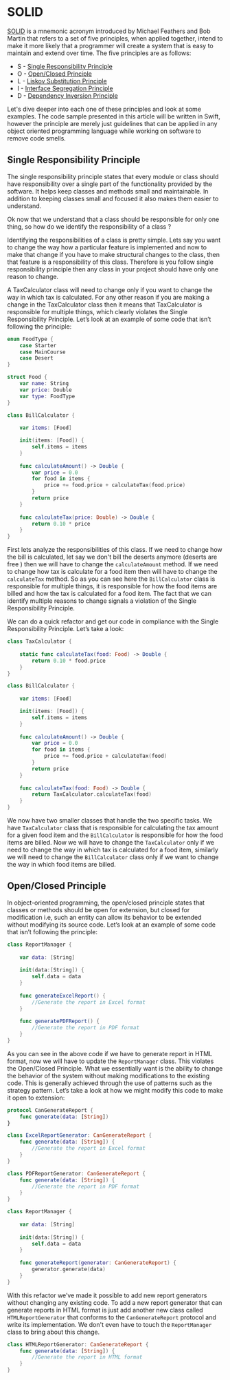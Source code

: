 
# SOLID

[SOLID](https://en.wikipedia.org/wiki/SOLID_(object-oriented_design)) is a mnemonic acronym introduced by Michael Feathers and Bob Martin that refers to a set of five principles, when applied together, intend to make it more likely that a programmer will create a system that is easy to maintain and extend over time. The five principles are as follows:
- S - [Single Responsibility Principle](https://en.wikipedia.org/wiki/Single_responsibility_principle)
- O - [Open/Closed Principle](https://en.wikipedia.org/wiki/Open/closed_principle)
- L - [Liskov Substitution Principle](https://en.wikipedia.org/wiki/Liskov_substitution_principle)
- I - [Interface Segregation Principle](https://en.wikipedia.org/wiki/Interface_segregation_principle)
- D - [Dependency Inversion Principle](https://en.wikipedia.org/wiki/Dependency_inversion_principle)

Let's dive deeper into each one of these principles and look at some examples. The code sample presented in this article will be written in Swift, however the principle are merely just guidelines that can be applied in any object oriented programming language while working on software to remove code smells.

## Single Responsibility Principle
The single responsibility principle states that every module or class should have responsibility over a single part of the functionality provided by the software. It helps keep classes and methods small and maintainable. In addition to keeping classes small and focused it also makes them easier to understand.

Ok now that we understand that a class should be responsible for only one thing, so how do we identify the responsibility of a class ?

Identifying the responsibilities of a class is pretty simple. Lets say you want to change the way how a particular feature is implemented and now to make that change if you have to make structural changes to the class, then that feature is a responsibility of this class. Therefore is you follow single responsibility principle then any class in your project should have only one reason to change.

A TaxCalculator class will need to change only if you want to change the way in which tax is calculated. For any other reason if you are making a change in the TaxCalculator class then it means that TaxCalculator is responsible for multiple things, which clearly violates the Single Responsibility Principle. Let’s look at an example of some code that isn’t following the principle:

```swift
enum FoodType {
    case Starter
    case MainCourse
    case Desert
}

struct Food {
    var name: String
    var price: Double
    var type: FoodType
}

class BillCalculator {
    
    var items: [Food]

    init(items: [Food]) {
        self.items = items
    }
    
    func calculateAmount() -> Double {
        var price = 0.0
        for food in items {
            price += food.price + calculateTax(food.price)
        }
        return price
    }
    
    func calculateTax(price: Double) -> Double {
        return 0.10 * price
    }
}
```

First lets analyze the responsibilities of this class. If we need to change how the bill is calculated, let say we don't bill the deserts anymore (deserts are free ) then we will have to change the `calculateAmount` method. If we need to change how tax is calculate for a food item then will have to change the `calculateTax` method. So as you can see here the `BillCalculator` class is responsible for multiple things, it is responsible for how the food items are billed and how the tax is calculated for a food item. The fact that we can identify multiple reasons to change signals a violation of the Single Responsibility Principle.

We can do a quick refactor and get our code in compliance with the Single Responsibility Principle. Let’s take a look:

```swift
class TaxCalculator {
    
    static func calculateTax(food: Food) -> Double {
        return 0.10 * food.price
    }
}

class BillCalculator {
    
    var items: [Food]

    init(items: [Food]) {
        self.items = items
    }
    
    func calculateAmount() -> Double {
        var price = 0.0
        for food in items {
            price += food.price + calculateTax(food)
        }
        return price
    }
    
    func calculateTax(food: Food) -> Double {
        return TaxCalculator.calculateTax(food)
    }
}
```

We now have two smaller classes that handle the two specific tasks. We have `TaxCalculator` class that is responsible for calculating the tax amount for a given food item and the `BillCalculator` is responsible for how the food items are billed. Now we will have to change the `TaxCalculator` only if we need to change the way in which tax is calculated for a food item, similarly we will need to change the `BillCalculator` class only if we want to change the way in which food items are billed.

## Open/Closed Principle
In object-oriented programming, the open/closed principle states that classes or methods should be open for extension, but closed for modification i.e, such an entity can allow its behavior to be extended without modifying its source code. Let’s look at an example of some code that isn’t following the principle:
```swift
class ReportManager {
    
    var data: [String]
    
    init(data:[String]) {
        self.data = data
    }
    
    func generateExcelReport() {
        //Generate the report in Excel format
    }
    
    func generatePDFReport() {
        //Generate the report in PDF format
    }
}
```

As you can see in the above code if we have to generate report in HTML format, now we will have to update the `ReportManager` class. This violates the Open/Closed Principle. What we essentially want is the ability to change the behavior of the system without making modifications to the existing code. This is generally achieved through the use of patterns such as the strategy pattern. Let’s take a look at how we might modify this code to make it open to extension:
```swift
protocol CanGenerateReport {
    func generate(data: [String])
}

class ExcelReportGenerator: CanGenerateReport {
    func generate(data: [String]) {
        //Generate the report in Excel format
    }
}

class PDFReportGenerator: CanGenerateReport {
    func generate(data: [String]) {
        //Generate the report in PDF format
    }
}

class ReportManager {
    
    var data: [String]
    
    init(data:[String]) {
        self.data = data
    }
    
    func generateReport(generator: CanGenerateReport) {
        generator.generate(data)
    }
}
```
With this refactor we’ve made it possible to add new report generators without changing any existing code. To add a new report generator that can generate reports in HTML format is just add another new class called `HTMLReportGenerator` that conforms to the `CanGenerateReport` protocol and write its implementation. We don't even have to touch the `ReportManager` class to bring about this change.
```swift
class HTMLReportGenerator: CanGenerateReport {
    func generate(data: [String]) {
        //Generate the report in HTML format
    }
}
```